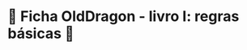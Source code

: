 # 🐉 Ficha OldDragon - livro I: regras básicas 🐉
<div style="background-color: blue;>
  **Aluna:** Gabriela Pedroso dos Santos Pontes<br/>
  **Professor:** Aryel Marlus Repula de Oliveira<br/><br/>
</div>
<div>
  Desenvolver em **Python**, utilizando conceitos de orientação a objetos, as regras para criação de personagem considerando:<br/><br/>
⚔️**Definição de atributos:** Implementar as 3 formas de distribuição de atributos do personagem (clássica, heróica e aventureiro) (mesma lógica da atividade anterior, que não precisava apresentar).<br/>
⚔️**Raças:** Permitir que um personagem tenha uma raça, considere que há 3 características comuns (movimento, infravisão e alinhamento) que mudam apenas em valor, e habilidades que variam de raça para raça, considere-as na sua arquitetura.<br/>
⚔️**Classes:** Implementar ao menos três classes (não é obrigatório implementar todas) das disponíveis no livro para criação do personagem, respeitando as regras definidas.
</div>

